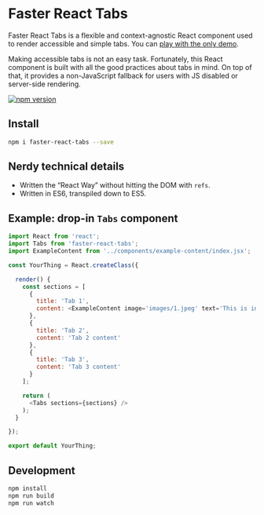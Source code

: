 # Faster React Tabs

Faster React Tabs is a flexible and context-agnostic React component used to render accessible and simple tabs. You can [play with the only demo](http://edenspiekermann.github.io/faster-react-tabs/).

Making accessible tabs is not an easy task. Fortunately, this React component is built with all the good practices about tabs in mind. On top of that, it provides a non-JavaScript fallback for users with JS disabled or server-side rendering.

[![npm version](https://badge.fury.io/js/faster-react-tabs.svg)](http://badge.fury.io/js/faster-react-tabs)

## Install

```sh
npm i faster-react-tabs --save
```

## Nerdy technical details

- Written the “React Way” without hitting the DOM with `refs`.
- Written in ES6, transpiled down to ES5.

## Example: drop-in `Tabs` component

```javascript
import React from 'react';
import Tabs from 'faster-react-tabs';
import ExampleContent from '../components/example-content/index.jsx';

const YourThing = React.createClass({

  render() {
    const sections = [
      {
        title: 'Tab 1',
        content: <ExampleContent image='images/1.jpeg' text='This is in tab 1. It is a whole other component! Entire components can be passed down into each tab.' />
      },
      {
        title: 'Tab 2',
        content: 'Tab 2 content'
      },
      {
        title: 'Tab 3',
        content: 'Tab 3 content'
      }
    ];

    return (
      <Tabs sections={sections} />
    );
  }

});

export default YourThing;
```


## Development

```sh
npm install
npm run build
npm run watch
```
